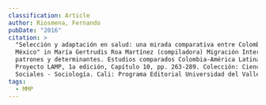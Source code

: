 ```yaml
---
classification: Article
author: Riosmena, Fernando
pubDate: "2016"
citation: >
  "Selección y adaptación en salud: una mirada comparativa entre Colombia y
  México" in María Gertrudis Roa Martínez (compiladora) Migración Internacional:
  patrones y determinantes. Estudios comparados Colombia-América Latina -
  Proyecto LAMP, 1a edición, Capítulo 10, pp. 263-289. Colección: Ciencias
  Sociales - Sociología. Cali: Programa Editorial Universidad del Valle, 2016."
tags:
  - MMP
---
```

